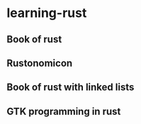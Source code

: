 # learning-rust 

## Book of rust

## Rustonomicon

## Book of rust with linked lists 

## GTK programming in rust
